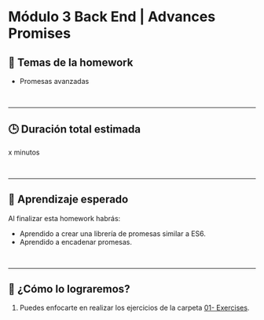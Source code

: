 # Módulo 3 Back End | Advances Promises

## **📌 Temas de la homework**

- Promesas avanzadas

<br />

---

## **🕒 Duración total estimada**

x minutos

<br />

---

## **🔎 Aprendizaje esperado**

Al finalizar esta homework habrás:

- Aprendido a crear una librería de promesas similar a ES6.
- Aprendido a encadenar promesas.

<br />

---

## **📎 ¿Cómo lo lograremos?**

1. Puedes enfocarte en realizar los ejercicios de la carpeta [01- Exercises](./01%20-%20Exercises/README.md).
